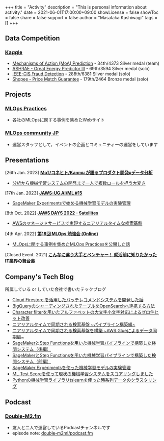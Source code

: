 +++
title = "Activity"
description = "This is personal information about activity."
date = 2021-06-01T17:00:00+09:00
showLicense = false
showToc = false
share = false
support = false
author = "Masataka Kashiwagi"
tags = []
+++

## **Data Competition**

### [Kaggle](https://www.kaggle.com/masatakashiwagi)

- [Mechanisms of Action (MoA) Prediction](https://www.kaggle.com/competitions/lish-moa) - 34th/4373 Silver medal (team)
- [ASHRAE - Great Energy Predictor III](https://www.kaggle.com/competitions/ashrae-energy-prediction) - 69th/3594 Silver medal (solo)
- [IEEE-CIS Fraud Detection](https://www.kaggle.com/competitions/ieee-fraud-detection) - 288th/6381 Silver medal (solo)
- [Shopee - Price Match Guarantee](https://www.kaggle.com/competitions/shopee-product-matching) - 179th/2464 Bronze medal (solo)

## **Projects**

### [MLOps Practices](https://masatakashiwagi.github.io/mlops-practices/)

- 各社のMLOpsに関する事例を集めたWebサイト

### [MLOps community JP](https://mlops.connpass.com/)

- 運営スタッフとして，イベントの企画とコミュニティーの運営をしています

## **Presentations**

[26th Jan. 2023] **<u>[MoT/コネヒト/Kanmu が語るプロダクト開発xデータ分析](https://kanmu.connpass.com/event/270440/)</u>**
- [分析から機械学習システムの開発まで一人で複数ロールを担う大変さ](https://speakerdeck.com/masatakashiwagi/kanmu-gayu-rupurodakutokai-fa-xdetafen-xi-fen-xi-karaji-jie-xue-xi-sisutemunokai-fa-made-ren-defu-shu-roruwodan-uda-bian-sa)

[17th Jan. 2023] **<u>[JAWS-UG AI/ML #15](https://jawsug-ai.connpass.com/event/263957/)</u>**
- [SageMaker Experimentsで始める機械学習モデルの実験管理](https://speakerdeck.com/masatakashiwagi/ml-number-15-sagemaker-experimentsdeshi-meruji-jie-xue-xi-moderunoshi-yan-guan-li)

[8th Oct. 2022] **<u>[JAWS DAYS 2022 - Satellites](https://jawsdays2022.jaws-ug.jp/sessions/A11/)</u>**
- [AWSのマネージドサービスで実現するニアリアルタイムな検索基盤](https://speakerdeck.com/masatakashiwagi/jaws-days-2022-awsnomanezidosabisudeshi-xian-suruniariarutaimunajian-suo-ji-pan)

[4th Apr. 2022] **<u>[第18回 MLOps 勉強会 (Online)](https://mlops.connpass.com/event/242652/)</u>**
- [MLOpsに関する事例を集めたMLOps Practicesを公開した話](https://speakerdeck.com/masatakashiwagi/di-18hui-mlops-mian-qiang-hui-mlops-practicesfalseshao-jie)

[Closed Event. 2021] **<u>[こんなに違う大手とベンチャー！ 就活前に知りたかったIT業界の舞台裏](https://www.goodfind.jp/2021/seminar/5265)</u>**

## **Company's Tech Blog**
所属している or していた会社で書いたテックブログ

- [Cloud Firestore を活用したバッチレコメンドシステムを開発した話](https://tech.high-link.co.jp/entry/Cloud-Firestore-batch-recommend-system)
- [BigQueryのシャーディングされたテーブルをOpenSearchへ連携する方法](https://tech.connehito.com/entry/2022/11/25/171208)
- [Character filterを用いたアルファベットの大文字小文字対応によるゼロ件ヒット改善](https://tech.connehito.com/entry/2022/11/15/180104)
- [ニアリアルタイムで同期される検索基盤 ~パイプライン構築編~](https://tech.connehito.com/entry/2022/09/16/165655)
- [ニアリアルタイムで同期される検索基盤を構築 ~AWS Glueによるデータ同期編~](https://tech.connehito.com/entry/2022/08/24/184911)
- [SageMakerとStep Functionsを用いた機械学習パイプラインで構築した検閲システム（後編）](https://tech.connehito.com/entry/2022/03/28/190436)
- [SageMakerとStep Functionsを用いた機械学習パイプラインで構築した検閲システム（前編）](https://tech.connehito.com/entry/2022/03/24/173719)
- [SageMaker Experimentsを使った機械学習モデルの実験管理](https://tech.connehito.com/entry/2021/12/15/181332)
- [ML Test Scoreを使って現状の機械学習システムをスコアリングしました](https://tech.connehito.com/entry/2021/09/30/181145)
- [Pythonの機械学習ライブラリtslearnを使った時系列データのクラスタリング](https://blog.brains-tech.co.jp/tslearn-time-series-clustering)

## **Podcast**

### [Double-M2.fm](https://anchor.fm/double-m2)

- 友人と二人で運営しているPodcastチャンネルです
- episode note: [double-m2ml/podcast.fm](https://github.com/double-m2ml/podcast.fm)